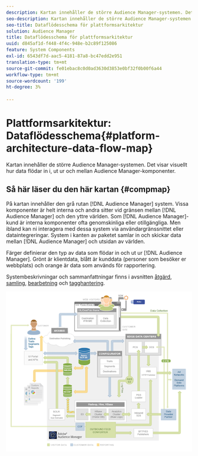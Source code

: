 ```yaml
---
description: Kartan innehåller de större Audience Manager-systemen. Det visar visuellt hur data flödar in i, ut ur och mellan Audience Manager-komponenter.
seo-description: Kartan innehåller de större Audience Manager-systemen. Det visar visuellt hur data flödar in i, ut ur och mellan Audience Manager-komponenter.
seo-title: Dataflödesschema för plattformsarkitektur
solution: Audience Manager
title: Dataflödesschema för plattformsarkitektur
uuid: d845af1d-f448-4f4c-948e-b2c89f125086
feature: System Components
exl-id: 6543df7d-aac5-4181-87a8-bc47edd2e951
translation-type: tm+mt
source-git-commit: fe01ebac8c0d0ad3630d3853e0bf32f0b00f6a44
workflow-type: tm+mt
source-wordcount: '199'
ht-degree: 3%

---
```


# Plattformsarkitektur: Dataflödesschema{#platform-architecture-data-flow-map}

Kartan innehåller de större Audience Manager-systemen. Det visar visuellt hur data flödar in i, ut ur och mellan Audience Manager-komponenter.

## Så här läser du den här kartan {#compmap}

<!-- 

c_compmap.xml

 -->

På kartan innehåller den grå rutan [!DNL Audience Manager] system. Vissa komponenter är helt interna och andra sitter vid gränsen mellan [!DNL Audience Manager] och den yttre världen. Som [!DNL Audience Manager]-kund är interna komponenter ofta genomskinliga eller otillgängliga. Men ibland kan ni interagera med dessa system via användargränssnittet eller dataintegreringar. System i kanten av paketet samlar in och skickar data mellan [!DNL Audience Manager] och utsidan av världen.

Färger definierar den typ av data som flödar in och ut ur [!DNL Audience Manager]. Grönt är klientdata, blått är kunddata (personer som besöker er webbplats) och orange är data som används för rapportering.

Systembeskrivningar och sammanfattningar finns i avsnitten [åtgärd](../../reference/system-components/components-data-action.md), [samling](../../reference/system-components/components-data-collection.md), [bearbetning](../../reference/system-components/components-data-processing.md) och [tagghantering](../../reference/system-components/components-tag-management.md).

![](assets/flowmap.png)
